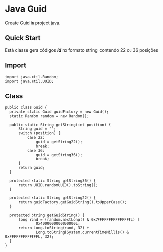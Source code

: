 # Java Guid

Create Guid in project java.


## Quick Start

Está classe gera códigos ***id*** no formato string, contendo 22 ou 36 posições

## Import
    import java.util.Random;
    import java.util.UUID;
    
    
## Class
    public class Guid {
      private static Guid guidFactory = new Guid();
      static Random random = new Random();

      public static String getString(int position) {
          String guid = "";
          switch (position) {
              case 22:
                  guid = getString22();
                  break;
              case 36:
                  guid = getString36();
                  break;
          }
          return guid;
      }

      protected static String getString36() {
          return UUID.randomUUID().toString();
      }

      protected static String getString22() {
          return guidFactory.getGuidString().toUpperCase();
      }

      protected String getGuidString() {
          long rand = (random.nextLong() & 0x7FFFFFFFFFFFFFFFL) |
                  0x4000000000000000L;
          return Long.toString(rand, 32) +
                  Long.toString(System.currentTimeMillis() & 0xFFFFFFFFFFFFFL, 32);
      }
    }
